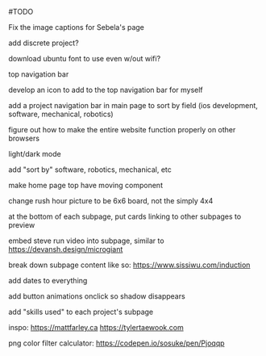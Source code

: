 #TODO

Fix the image captions for Sebela's page

add discrete project?

download ubuntu font to use even w/out wifi?

top navigation bar

develop an icon to add to the top navigation bar for myself

add a project navigation bar in main page to sort by field (ios development, software, mechanical, robotics)

figure out how to make the entire website function properly on other browsers

light/dark mode

add "sort by" software, robotics, mechanical, etc

make home page top have moving component

change rush hour picture to be 6x6 board, not the simply 4x4

at the bottom of each subpage, put cards linking to other subpages to preview

embed steve run video into subpage, similar to https://devansh.design/microgiant

break down subpage content like so: https://www.sissiwu.com/induction

add dates to everything

add button animations onclick so shadow disappears

add "skills used" to each project's subpage


inspo:
https://mattfarley.ca
https://tylertaewook.com

png color filter calculator: https://codepen.io/sosuke/pen/Pjoqqp
